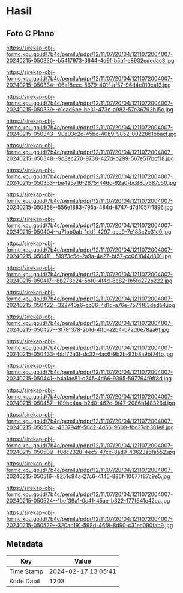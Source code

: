 # Hasil

## Foto C Plano

https://sirekap-obj-formc.kpu.go.id/7b4c/pemilu/pdpr/12/11/07/20/04/1211072004007-20240215-050330--b5417973-3844-4d9f-b5af-e8932ededac3.jpg

https://sirekap-obj-formc.kpu.go.id/7b4c/pemilu/pdpr/12/11/07/20/04/1211072004007-20240215-050334--06af8eec-5679-401f-af57-96d4e019caf3.jpg

https://sirekap-obj-formc.kpu.go.id/7b4c/pemilu/pdpr/12/11/07/20/04/1211072004007-20240215-050339--c1cad6be-be31-473c-a982-57e36792b15c.jpg

https://sirekap-obj-formc.kpu.go.id/7b4c/pemilu/pdpr/12/11/07/20/04/1211072004007-20240215-050343--90e03c2c-45bc-40b9-9852-0022861bbacf.jpg

https://sirekap-obj-formc.kpu.go.id/7b4c/pemilu/pdpr/12/11/07/20/04/1211072004007-20240215-050348--9d8ec270-9738-427d-b299-567e517bcf18.jpg

https://sirekap-obj-formc.kpu.go.id/7b4c/pemilu/pdpr/12/11/07/20/04/1211072004007-20240215-050353--be425716-2675-446c-92a0-bc88d7387c50.jpg

https://sirekap-obj-formc.kpu.go.id/7b4c/pemilu/pdpr/12/11/07/20/04/1211072004007-20240215-050358--556e1883-795a-484d-8747-d7d1057f1896.jpg

https://sirekap-obj-formc.kpu.go.id/7b4c/pemilu/pdpr/12/11/07/20/04/1211072004007-20240215-050404--a71bb0ab-1ddf-4297-aee9-7e183c2c31c0.jpg

https://sirekap-obj-formc.kpu.go.id/7b4c/pemilu/pdpr/12/11/07/20/04/1211072004007-20240215-050411--51973c5d-2a9a-4e27-bf57-cc061844d801.jpg

https://sirekap-obj-formc.kpu.go.id/7b4c/pemilu/pdpr/12/11/07/20/04/1211072004007-20240215-050417--8b273e24-5bf0-4f4d-8e82-1b5fd272b222.jpg

https://sirekap-obj-formc.kpu.go.id/7b4c/pemilu/pdpr/12/11/07/20/04/1211072004007-20240215-050422--322740a6-cb36-4d1d-a76e-7574f63ded54.jpg

https://sirekap-obj-formc.kpu.go.id/7b4c/pemilu/pdpr/12/11/07/20/04/1211072004007-20240215-050427--3f78f378-2b1d-4ffd-a2b4-b72d6e78aa6f.jpg

https://sirekap-obj-formc.kpu.go.id/7b4c/pemilu/pdpr/12/11/07/20/04/1211072004007-20240215-050433--bbf72a3f-dc32-4ac6-9b2b-93b8a9bf74fb.jpg

https://sirekap-obj-formc.kpu.go.id/7b4c/pemilu/pdpr/12/11/07/20/04/1211072004007-20240215-050441--b4a1ae81-c245-4d66-9395-597794f9ff8d.jpg

https://sirekap-obj-formc.kpu.go.id/7b4c/pemilu/pdpr/12/11/07/20/04/1211072004007-20240215-050457--f09bc4aa-b2d0-462c-9f47-2086b148326d.jpg

https://sirekap-obj-formc.kpu.go.id/7b4c/pemilu/pdpr/12/11/07/20/04/1211072004007-20240215-050504--430794ff-50d2-4d56-9609-fbc37cb381e8.jpg

https://sirekap-obj-formc.kpu.go.id/7b4c/pemilu/pdpr/12/11/07/20/04/1211072004007-20240215-050509--f0dc2328-4ec5-47cc-8ad9-43623a6fa552.jpg

https://sirekap-obj-formc.kpu.go.id/7b4c/pemilu/pdpr/12/11/07/20/04/1211072004007-20240215-050516--8251c84a-27c6-4145-886f-10077f87c9e5.jpg

https://sirekap-obj-formc.kpu.go.id/7b4c/pemilu/pdpr/12/11/07/20/04/1211072004007-20240215-050524--1bef39a1-0c41-45ae-b322-177f641e42ea.jpg

https://sirekap-obj-formc.kpu.go.id/7b4c/pemilu/pdpr/12/11/07/20/04/1211072004007-20240215-050529--320ab191-598d-46f8-8d90-c31ec090fab9.jpg


## Metadata

| Key        | Value               |
| ---------- | ------------------- |
| Time Stamp | 2024-02-17 13:05:41 |
| Kode Dapil | 1203                |



